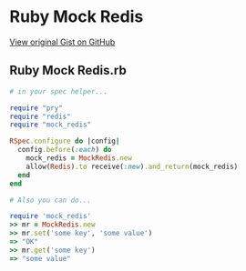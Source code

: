 # Ruby Mock Redis

[View original Gist on GitHub](https://gist.github.com/Integralist/72d1f0ab5155c1a27d3f)

## Ruby Mock Redis.rb

```ruby
# in your spec helper...

require "pry"
require "redis"
require "mock_redis"

RSpec.configure do |config|
  config.before(:each) do
    mock_redis = MockRedis.new
    allow(Redis).to receive(:new).and_return(mock_redis)
  end
end

# Also you can do...

require 'mock_redis'
>> mr = MockRedis.new
>> mr.set('some key', 'some value')
=> "OK"
>> mr.get('some key')
=> "some value"
```

